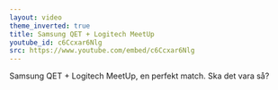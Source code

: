 ```yaml
---
layout: video
theme_inverted: true
title: Samsung QET + Logitech MeetUp
youtube_id: c6Ccxar6Nlg
src: https://www.youtube.com/embed/c6Ccxar6Nlg
---
```

Samsung QET + Logitech MeetUp, en perfekt match. Ska det vara så?